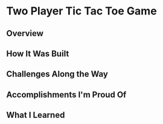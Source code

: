 # Two Player Tic Tac Toe Game

## Overview

## How It Was Built

## Challenges Along the Way

## Accomplishments I'm Proud Of

## What I Learned